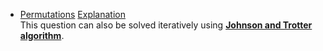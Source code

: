 * [Permutations](https://www.interviewbit.com/problems/permutations/)
  [Explanation](https://leetcode.com/problems/permutations/discuss/18360/C%2B%2B-backtracking-and-nextPermutation)<br>
  This question can also be solved iteratively using **[Johnson and Trotter algorithm](https://www.geeksforgeeks.org/johnson-trotter-algorithm/)**.
  
